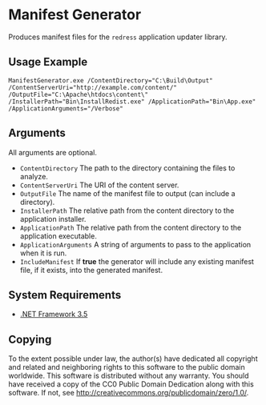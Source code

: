 # Manifest Generator

Produces manifest files for the `redress` application updater library.

## Usage Example

	ManifestGenerator.exe /ContentDirectory="C:\Build\Output" /ContentServerUri="http://example.com/content/" /OutputFile="C:\Apache\htdocs\content\" /InstallerPath="Bin\InstallRedist.exe" /ApplicationPath="Bin\App.exe" /ApplicationArguments="/Verbose"

## Arguments

All arguments are optional.

* `ContentDirectory` The path to the directory containing the files to analyze.
* `ContentServerUri` The URI of the content server.
* `OutputFile` The name of the manifest file to output (can include a directory).
* `InstallerPath` The relative path from the content directory to the application installer.
* `ApplicationPath` The relative path from the content directory to the application executable.
* `ApplicationArguments` A string of arguments to pass to the application when it is run.
* `IncludeManifest` If __true__ the generator will include any existing manifest file, if it exists, into the generated manifest.

## System Requirements

* [.NET Framework 3.5](http://www.microsoft.com/download/details.aspx?id=22)

## Copying

To the extent possible under law, the author(s) have dedicated all copyright and related and neighboring rights to this software to the public domain worldwide. This software is distributed without any warranty.
You should have received a copy of the CC0 Public Domain Dedication along with this software. If not, see <http://creativecommons.org/publicdomain/zero/1.0/>.
